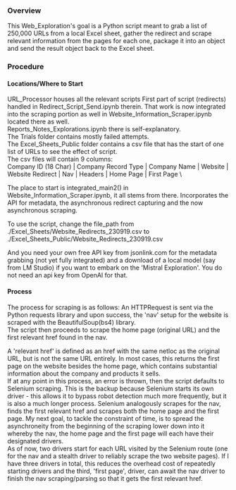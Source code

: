 ### Overview
This Web_Exploration's goal is a Python script meant to grab a list of 250,000 URLs from a local Excel sheet, gather the redirect and scrape relevant information from the pages 
for each one, package it into an object and send the result object back to the Excel sheet.

### Procedure
#### Locations/Where to Start
URL_Processor houses all the relevant scripts
First part of script (redirects) handled in Redirect_Script_Send.ipynb therein. That work is now integrated into the scraping portion as well in Website_Information_Scraper.ipynb located there as well. \
Reports_Notes_Explorations.ipynb there is self-explanatory. \
The Trials folder contains mostly failed attempts. \
The Excel_Sheets_Public folder contains a csv file that has the start of one list of URLs to see the effect of script. \
The csv files will contain 9 columns: \
Company ID (18 Char) | Company Record Type | Company Name | Website | Website Redirect | Nav | Headers | Home Page | First Page \

The place to start is integrated_main2() in Website_Information_Scraper.ipynb, it all stems from there. Incorporates the API for metadata, the asynchronous redirect capturing and the now asynchronous scraping.

To use the script, change the file_path from ./Excel_Sheets/Website_Redirects_230919.csv to ./Excel_Sheets_Public/Website_Redirects_230919.csv

And you need your own free API key from jsonlink.com for the metadata grabbing (not yet fully integrated) and a download of a local model (say from LM Studio) if you want to embark on the 'Mistral Exploration'. You do not need an api key from OpenAI for that.

#### Process
The process for scraping is as follows:
An HTTPRequest is sent via the Python requests library and upon success, the 'nav' setup for the website is scraped with the BeautifulSoup(bs4) library. \
The script then proceeds to scrape the home page (original URL) and the first relevant href found in the nav.

A 'relevant href' is defined as an href with the same netloc as the original URL, but is not the same URL entirely. In most cases, this returns the first page on the website 
besides the home page, which contains substantial information about the company and products it sells. \
If at any point in this process, an error is thrown, then the script defaults to Selenium scraping. This is the backup because Selenium starts its own driver - this allows it 
to bypass robot detection much more frequently, but it is also a much longer process. Selenium analogously scrapes for the nav, finds the first relevant href and scrapes both 
the home page and the first page. My next goal, to tackle the constraint of time, is to spread the asynchroneity from the beginning of the scraping lower down into it whereby 
the nav, the home page and the first page will each have their designated drivers. \
As of now, two drivers start for each URL visited by the Selenium route (one for the nav and a stealth driver to reliably scrape the two website pages). If I have three drivers 
in total, this reduces the overhead cost of repeatedly starting drivers and the third, 'first page', driver, can await the nav driver to finish the nav scraping/parsing so that 
it gets the first relevant href.